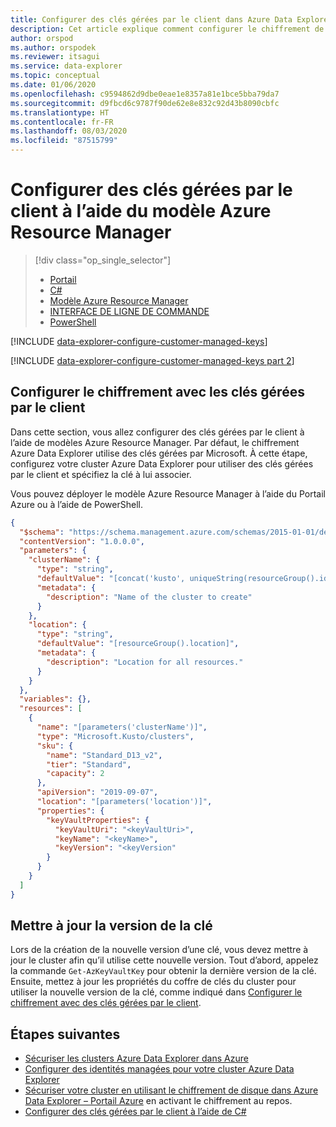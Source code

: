 ```yaml
---
title: Configurer des clés gérées par le client dans Azure Data Explorer à l’aide du modèle Azure Resource Manager
description: Cet article explique comment configurer le chiffrement de vos données avec des clés gérées par le client dans Azure Data Explorer à l’aide du modèle Azure Resource Manager.
author: orspod
ms.author: orspodek
ms.reviewer: itsagui
ms.service: data-explorer
ms.topic: conceptual
ms.date: 01/06/2020
ms.openlocfilehash: c9594862d9dbe0eae1e8357a81e1bce5bba79da7
ms.sourcegitcommit: d9fbcd6c9787f90de62e8e832c92d43b8090cbfc
ms.translationtype: HT
ms.contentlocale: fr-FR
ms.lasthandoff: 08/03/2020
ms.locfileid: "87515799"
---
```

# <a name="configure-customer-managed-keys-using-the-azure-resource-manager-template"></a>Configurer des clés gérées par le client à l’aide du modèle Azure Resource Manager

> [!div class="op_single_selector"]
> * [Portail](customer-managed-keys-portal.md)
> * [C#](customer-managed-keys-csharp.md)
> * [Modèle Azure Resource Manager](customer-managed-keys-resource-manager.md)
> * [INTERFACE DE LIGNE DE COMMANDE](customer-managed-keys-cli.md)
> * [PowerShell](customer-managed-keys-powershell.md)

[!INCLUDE [data-explorer-configure-customer-managed-keys](includes/data-explorer-configure-customer-managed-keys.md)]

[!INCLUDE [data-explorer-configure-customer-managed-keys part 2](includes/data-explorer-configure-customer-managed-keys-b.md)]

## <a name="configure-encryption-with-customer-managed-keys"></a>Configurer le chiffrement avec les clés gérées par le client

Dans cette section, vous allez configurer des clés gérées par le client à l’aide de modèles Azure Resource Manager. Par défaut, le chiffrement Azure Data Explorer utilise des clés gérées par Microsoft. À cette étape, configurez votre cluster Azure Data Explorer pour utiliser des clés gérées par le client et spécifiez la clé à lui associer.

Vous pouvez déployer le modèle Azure Resource Manager à l’aide du Portail Azure ou à l’aide de PowerShell.

```json
{
  "$schema": "https://schema.management.azure.com/schemas/2015-01-01/deploymentTemplate.json#",
  "contentVersion": "1.0.0.0",
  "parameters": {
    "clusterName": {
      "type": "string",
      "defaultValue": "[concat('kusto', uniqueString(resourceGroup().id))]",
      "metadata": {
        "description": "Name of the cluster to create"
      }
    },
    "location": {
      "type": "string",
      "defaultValue": "[resourceGroup().location]",
      "metadata": {
        "description": "Location for all resources."
      }
    }
  },
  "variables": {},
  "resources": [
    {
      "name": "[parameters('clusterName')]",
      "type": "Microsoft.Kusto/clusters",
      "sku": {
        "name": "Standard_D13_v2",
        "tier": "Standard",
        "capacity": 2
      },
      "apiVersion": "2019-09-07",
      "location": "[parameters('location')]",
      "properties": {
        "keyVaultProperties": {
          "keyVaultUri": "<keyVaultUri>",
          "keyName": "<keyName>",
          "keyVersion": "<keyVersion"
        }
      }
    }
  ]
}
```

## <a name="update-the-key-version"></a>Mettre à jour la version de la clé

Lors de la création de la nouvelle version d’une clé, vous devez mettre à jour le cluster afin qu’il utilise cette nouvelle version. Tout d’abord, appelez la commande `Get-AzKeyVaultKey` pour obtenir la dernière version de la clé. Ensuite, mettez à jour les propriétés du coffre de clés du cluster pour utiliser la nouvelle version de la clé, comme indiqué dans [Configurer le chiffrement avec des clés gérées par le client](#configure-encryption-with-customer-managed-keys).

## <a name="next-steps"></a>Étapes suivantes

* [Sécuriser les clusters Azure Data Explorer dans Azure](security.md)
* [Configurer des identités managées pour votre cluster Azure Data Explorer](managed-identities.md)
* [Sécuriser votre cluster en utilisant le chiffrement de disque dans Azure Data Explorer – Portail Azure](cluster-disk-encryption.md) en activant le chiffrement au repos.
* [Configurer des clés gérées par le client à l’aide de C#](customer-managed-keys-csharp.md)

